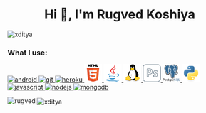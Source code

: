 <h1 align="center">Hi 👋, I'm Rugved Koshiya</h1>
<p align="left"> <img src="https://komarev.com/ghpvc/?username=rugvedkoshiya&label=Profile%20views&color=0e75b6&style=plastic" alt="xditya" /> </p>


<h3 align="left">What I use:</h3>
<p align="left"> 

<a href="https://en.wikipedia.org/wiki/C_(programming_language)" target="_blank"> <img src="https://raw.githubusercontent.com/gist/rugvedkoshiya/27199b785696d694e521520346c09ff2/raw/a42e02aaa6db5d7561a059b21e558ee8b9c33f9e/c_48.svg" alt="android" width="48" height="48"/> </a> 
<a href="https://git-scm.com/" target="_blank"> <img src="https://www.vectorlogo.zone/logos/git-scm/git-scm-icon.svg" alt="git" width="40" height="40"/> </a> 
<a href="https://heroku.com" target="_blank"> <img src="https://www.vectorlogo.zone/logos/heroku/heroku-icon.svg" alt="heroku" width="40" height="40"/> </a> 
<a href="https://www.w3.org/html/" target="_blank"> <img src="https://raw.githubusercontent.com/devicons/devicon/master/icons/html5/html5-original-wordmark.svg" alt="html5" width="40" height="40"/> </a> 
<a href="https://www.java.com" target="_blank"> <img src="https://raw.githubusercontent.com/devicons/devicon/master/icons/java/java-original.svg" alt="java" width="40" height="40"/> </a> 
<a href="https://www.linux.org/" target="_blank"> <img src="https://raw.githubusercontent.com/devicons/devicon/master/icons/linux/linux-original.svg" alt="linux" width="40" height="40"/> </a> 
<a href="https://www.photoshop.com/en" target="_blank"> <img src="https://raw.githubusercontent.com/devicons/devicon/master/icons/photoshop/photoshop-line.svg" alt="photoshop" width="40" height="40"/> </a> 
<a href="https://www.postgresql.org" target="_blank"> <img src="https://raw.githubusercontent.com/devicons/devicon/master/icons/postgresql/postgresql-original-wordmark.svg" alt="postgresql" width="40" height="40"/> </a> 
<a href="https://www.python.org" target="_blank"> <img src="https://raw.githubusercontent.com/devicons/devicon/master/icons/python/python-original.svg" alt="python" width="40" height="40"/> </a> 
<a href="https://www.javascript.com/" target="_blank"> <img src="https://cdn.jsdelivr.net/npm/programming-languages-logos/src/javascript/javascript.png" alt="javascript" width="40" height="40"/> </a>
<a href="https://nodejs.org/" target="_blank"> <img src="https://camo.githubusercontent.com/720ed473d178f9380291709d2223860ade4f3c7bc368e3fea1ad057b8dc9c6f5/68747470733a2f2f6e6f64656a732e6f72672f7374617469632f696d616765732f6c6f676f2d6c696768742e737667" alt="nodejs" width="40" height="40"/> </a>
<a href="https://www.mongodb.com/" target="_blank"> <img src="https://webassets.mongodb.com/_com_assets/cms/MongoDB_Logo_FullColorBlack_RGB-4td3yuxzjs.png" alt="mongodb" width="75" height="40"/> </a>
</p>


<p><img align="left" src="https://github-readme-stats.vercel.app/api/top-langs?username=rugvedkoshiya&hide=Jupyter Notebook&show_icons=true&langs_count=8&theme=tokyonight&locale=en&layout=compact" alt="rugved" /></p>

<p>&nbsp;<img align="center" src="https://github-readme-stats.vercel.app/api?username=rugvedkoshiya&show_icons=true&theme=tokyonight&locale=en" alt="xditya" /></p>
